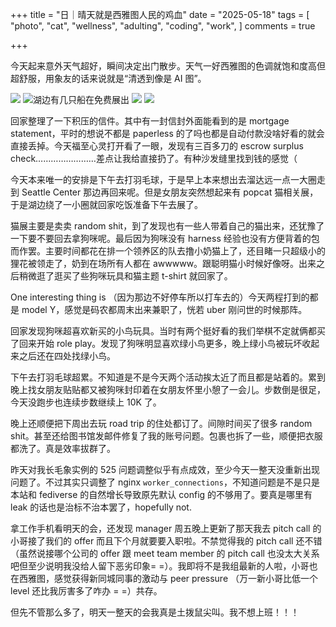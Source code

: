 +++
title = "日｜晴天就是西雅图人民的鸡血"
date = "2025-05-18"
tags = [
    "photo",
    "cat",
    "wellness",
    "adulting",
    "coding",
    "work",
]
comments = true

+++

今天起来意外天气超好，瞬间决定出门散步。天气一好西雅图的色调就饱和度高但超舒服，用象友的话来说就是“清透到像是 AI 图”。

![](https://media.douchi.space/douchi/media_attachments/files/114/530/490/523/754/237/original/c669a8fb59b269ab.jpg)
![湖边有几只船在免费展出](https://media.douchi.space/douchi/media_attachments/files/114/530/490/565/158/749/original/a0f8a1b9a756e5ba.jpg)
![](https://media.douchi.space/douchi/media_attachments/files/114/530/490/574/701/336/original/b610bc05ba7f77f0.jpg)
![](https://media.douchi.space/douchi/media_attachments/files/114/530/490/566/225/240/original/4a9afe56612971be.jpg)

回家整理了一下积压的信件。其中有一封信封外面能看到的是 mortgage statement，平时的想说不都是 paperless 的了吗也都是自动付款没啥好看的就会直接丢掉。今天福至心灵打开看了一眼，发现有三百多刀的 escrow surplus check……………………差点让我给直接扔了。有种沙发缝里找到钱的感觉（

今天本来唯一的安排是下午去打羽毛球，于是早上本来想出去溜达远一点一大圈走到 Seattle Center 那边再回来呢。但是女朋友突然想起来有 popcat 猫相关展，于是湖边绕了一小圈就回家吃饭准备下午去展了。

猫展主要是卖卖 random shit，到了发现也有一些人带着自己的猫出来，还犹豫了一下要不要回去拿狗咪呢。最后因为狗咪没有 harness 经验也没有方便背着的包而作罢。主要时间都花在排一个领养区的队去撸小奶猫上了，还目睹一只超级小的狸花被领走了，奶到在场所有人都在 awwwww。跟聪明猫小时候好像呀。出来之后稍微逛了逛买了些狗咪玩具和猫主题 t-shirt 就回家了。

One interesting thing is （因为那边不好停车所以打车去的）今天两程打到的都是 model Y，感觉是码农都周末出来兼职了，恍若 uber 刚问世的时候那阵。

回家发现狗咪超喜欢新买的小鸟玩具。当时有两个挺好看的我们举棋不定就俩都买了回来开始 role play。发现了狗咪明显喜欢绿小鸟更多，晚上绿小鸟被玩坏收起来之后还在四处找绿小鸟。

下午去打羽毛球超累。不知道是不是今天两个活动挨太近了而且都是站着的。累到晚上找女朋友贴贴都又被狗咪封印着在女朋友怀里小憩了一会儿。步数倒是很足，今天没跑步也连续步数继续上 10K 了。

晚上还顺便把下周出去玩 road trip 的住处都订了。间隙时间买了很多 random shit。甚至还给图书馆发邮件修复了我的账号问题。包裹也拆了一些，顺便把衣服都洗了。真是效率拔群了。

昨天对我长毛象实例的 525 问题调整似乎有点成效，至少今天一整天没重新出现问题了。不过其实只调整了 nginx `worker_connections`，不知道问题是不是只是本站和 fediverse 的自然增长导致原先默认 config 的不够用了。要真是哪里有 leak 的话也是治标不治本罢了，hopefully not.

拿工作手机看明天的会，还发现 manager 周五晚上更新了那天我去 pitch call 的小哥接了我们的 offer 而且下个月就要要入职啦。不禁觉得我的 pitch call 还不错（虽然说接哪个公司的 offer 跟 meet team member 的 pitch call 也没太大关系吧但至少说明我没给人留下恶劣印象= =）。我即将不是我组最新的人啦，小哥也在西雅图，感觉获得新同城同事的激动与 peer pressure （万一新小哥比低一个 level 还比我厉害多了咋办 = =）共存。

但先不管那么多了，明天一整天的会我真是土拨鼠尖叫。我不想上班！！！
